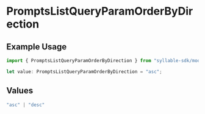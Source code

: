 # PromptsListQueryParamOrderByDirection

## Example Usage

```typescript
import { PromptsListQueryParamOrderByDirection } from "syllable-sdk/models/operations";

let value: PromptsListQueryParamOrderByDirection = "asc";
```

## Values

```typescript
"asc" | "desc"
```